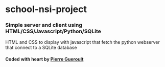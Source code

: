 # school-nsi-project

### Simple server and client using HTML/CSS/Javascript/Python/SQLite

HTML and CSS to display with javascript that fetch the python webserver that connect to a SQLite database


#### Coded with heart by [Pierre Gueroult](https://github.com/pierregueroult)
